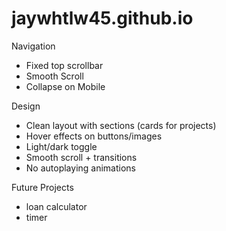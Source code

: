 # jaywhtlw45.github.io

Navigation
- Fixed top scrollbar
- Smooth Scroll
- Collapse on Mobile

Design
- Clean layout with sections (cards for projects)
- Hover effects on buttons/images
- Light/dark toggle
- Smooth scroll + transitions
- No autoplaying animations

Future Projects
- loan calculator
- timer

